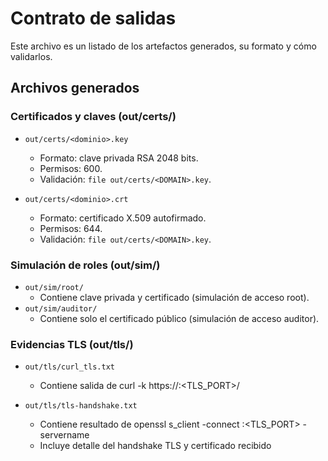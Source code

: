 # Contrato de salidas

Este archivo es un listado de los artefactos generados, su formato y cómo validarlos. 

## Archivos generados

### Certificados y claves (out/certs/)
- `out/certs/<dominio>.key`
  - Formato: clave privada RSA 2048 bits.
  - Permisos: 600.
  - Validación: `file out/certs/<DOMAIN>.key`.

- `out/certs/<dominio>.crt`
  - Formato: certificado X.509 autofirmado.
  - Permisos: 644.
  - Validación: `file out/certs/<DOMAIN>.key`.

### Simulación de roles (out/sim/)
- `out/sim/root/`
  - Contiene clave privada y certificado (simulación de acceso root).
- `out/sim/auditor/`
  - Contiene solo el certificado público (simulación de acceso auditor).

### Evidencias TLS (out/tls/)
- `out/tls/curl_tls.txt`
  - Contiene salida de curl -k https://<DOMAIN>:<TLS_PORT>/

- `out/tls/tls-handshake.txt`
  - Contiene resultado de openssl s_client -connect <DOMAIN>:<TLS_PORT> -servername <DOMAIN>
  - Incluye detalle del handshake TLS y certificado recibido